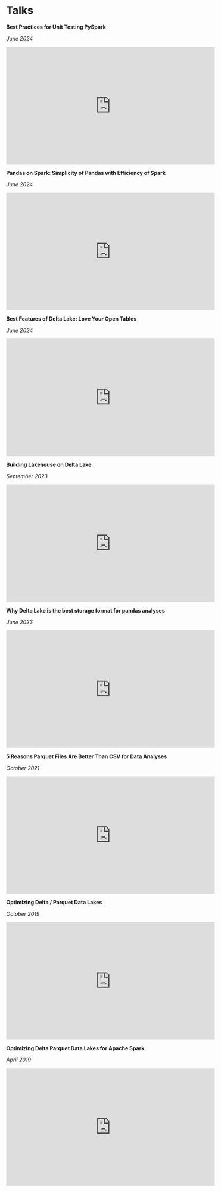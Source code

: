 # Talks

**Best Practices for Unit Testing PySpark**

*June 2024*

<iframe width="560" height="315" src="https://www.youtube.com/embed/TbWcCyP2MgE?si=gNTEVZIppwYR36xs" title="YouTube video player" frameborder="0" allow="accelerometer; autoplay; clipboard-write; encrypted-media; gyroscope; picture-in-picture; web-share" referrerpolicy="strict-origin-when-cross-origin" allowfullscreen></iframe>

**Pandas on Spark: Simplicity of Pandas with Efficiency of Spark**

*June 2024*

<iframe width="560" height="315" src="https://www.youtube.com/embed/tdZDotqKtps?si=-QZt2yK0QYruwJDY" title="YouTube video player" frameborder="0" allow="accelerometer; autoplay; clipboard-write; encrypted-media; gyroscope; picture-in-picture; web-share" referrerpolicy="strict-origin-when-cross-origin" allowfullscreen></iframe>

**Best Features of Delta Lake: Love Your Open Tables**

*June 2024*

<iframe width="560" height="315" src="https://www.youtube.com/embed/fVRDIdE6Ulw?si=4U1zhLw41tk9glTQ" title="YouTube video player" frameborder="0" allow="accelerometer; autoplay; clipboard-write; encrypted-media; gyroscope; picture-in-picture; web-share" referrerpolicy="strict-origin-when-cross-origin" allowfullscreen></iframe>

**Building Lakehouse on Delta Lake**

*September 2023*

<iframe width="560" height="315" src="https://www.youtube.com/embed/mdQ1wfbAiO4?si=RcCLjcDioSS0BJiR" title="YouTube video player" frameborder="0" allow="accelerometer; autoplay; clipboard-write; encrypted-media; gyroscope; picture-in-picture; web-share" allowfullscreen></iframe>

**Why Delta Lake is the best storage format for pandas analyses**

*June 2023*

<iframe width="560" height="315" src="https://www.youtube.com/embed/A8bvJlG6phk?si=4hJoZh32w-eNICfT" title="YouTube video player" frameborder="0" allow="accelerometer; autoplay; clipboard-write; encrypted-media; gyroscope; picture-in-picture; web-share" allowfullscreen></iframe>

**5 Reasons Parquet Files Are Better Than CSV for Data Analyses**

*October 2021*

<iframe width="560" height="315" src="https://www.youtube.com/embed/9LYYOdIwQXg?si=krzHH3_-MnV-Qgcs" title="YouTube video player" frameborder="0" allow="accelerometer; autoplay; clipboard-write; encrypted-media; gyroscope; picture-in-picture; web-share" allowfullscreen></iframe>

**Optimizing Delta / Parquet Data Lakes**

*October 2019*

<iframe width="560" height="315" src="https://www.youtube.com/embed/euBvYFTVN8s?si=7zjSm3QVxBjqijAq" title="YouTube video player" frameborder="0" allow="accelerometer; autoplay; clipboard-write; encrypted-media; gyroscope; picture-in-picture; web-share" allowfullscreen></iframe>

**Optimizing Delta Parquet Data Lakes for Apache Spark**

*April 2019*

<iframe width="560" height="315" src="https://www.youtube.com/embed/--Bl55SMHUg?si=qgONQ3yXRgVdOUkT" title="YouTube video player" frameborder="0" allow="accelerometer; autoplay; clipboard-write; encrypted-media; gyroscope; picture-in-picture; web-share" allowfullscreen></iframe>